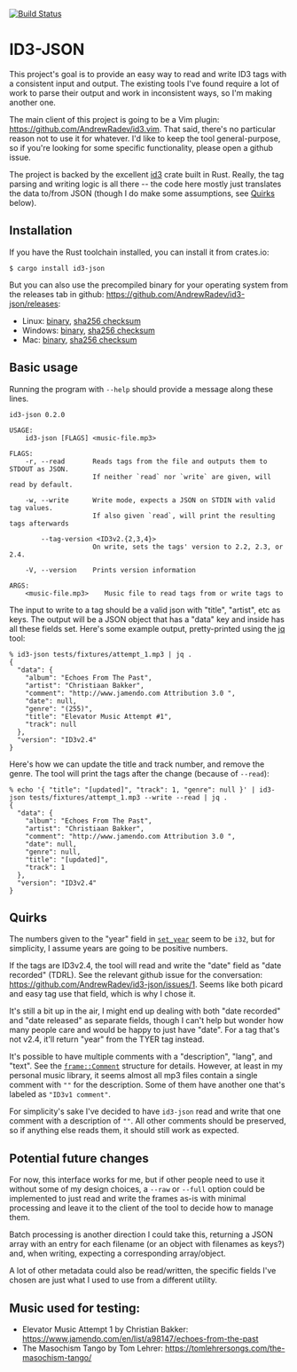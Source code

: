 [![Build Status](https://circleci.com/gh/AndrewRadev/id3-json/tree/main.svg?style=shield)](https://circleci.com/gh/AndrewRadev/id3-json?branch=main)

# ID3-JSON

This project's goal is to provide an easy way to read and write ID3 tags with a consistent input and output. The existing tools I've found require a lot of work to parse their output and work in inconsistent ways, so I'm making another one.

The main client of this project is going to be a Vim plugin: <https://github.com/AndrewRadev/id3.vim>. That said, there's no particular reason not to use it for whatever. I'd like to keep the tool general-purpose, so if you're looking for some specific functionality, please open a github issue.

The project is backed by the excellent [id3](https://crates.io/crates/id3) crate built in Rust. Really, the tag parsing and writing logic is all there -- the code here mostly just translates the data to/from JSON (though I do make some assumptions, see [Quirks](#quirks) below).

## Installation

If you have the Rust toolchain installed, you can install it from crates.io:

```
$ cargo install id3-json
```

But you can also use the precompiled binary for your operating system from the releases tab in github: <https://github.com/AndrewRadev/id3-json/releases>:

- Linux: [binary](https://github.com/AndrewRadev/id3-json/releases/download/v0.2.0/id3-json_v0.2.0_x86_64-unknown-linux-musl.zip), [sha256 checksum](https://github.com/AndrewRadev/id3-json/releases/download/v0.2.0/id3-json_v0.2.0_x86_64-apple-darwin.zip.sha256sum)
- Windows: [binary](https://github.com/AndrewRadev/id3-json/releases/download/v0.2.0/id3-json_v0.2.0_x86_64-pc-windows-gnu.zip), [sha256 checksum](https://github.com/AndrewRadev/id3-json/releases/download/v0.2.0/id3-json_v0.2.0_x86_64-pc-windows-gnu.zip.sha256sum)
- Mac: [binary](https://github.com/AndrewRadev/id3-json/releases/download/v0.2.0/id3-json_v0.2.0_x86_64-apple-darwin.zip), [sha256 checksum](https://github.com/AndrewRadev/id3-json/releases/download/v0.2.0/id3-json_v0.2.0_x86_64-unknown-linux-musl.zip.sha256sum)

## Basic usage

Running the program with `--help` should provide a message along these lines.

```
id3-json 0.2.0

USAGE:
    id3-json [FLAGS] <music-file.mp3>

FLAGS:
    -r, --read       Reads tags from the file and outputs them to STDOUT as JSON.
                     If neither `read` nor `write` are given, will read by default.

    -w, --write      Write mode, expects a JSON on STDIN with valid tag values.
                     If also given `read`, will print the resulting tags afterwards

        --tag-version <ID3v2.{2,3,4}>
                     On write, sets the tags' version to 2.2, 2.3, or 2.4.

    -V, --version    Prints version information

ARGS:
    <music-file.mp3>    Music file to read tags from or write tags to
```

The input to write to a tag should be a valid json with "title", "artist", etc as keys. The output will be a JSON object that has a "data" key and inside has all these fields set. Here's some example output, pretty-printed using the [jq](https://stedolan.github.io/jq/) tool:

``` .sh-session
% id3-json tests/fixtures/attempt_1.mp3 | jq .
{
  "data": {
    "album": "Echoes From The Past",
    "artist": "Christiaan Bakker",
    "comment": "http://www.jamendo.com Attribution 3.0 ",
    "date": null,
    "genre": "(255)",
    "title": "Elevator Music Attempt #1",
    "track": null
  },
  "version": "ID3v2.4"
}
```

Here's how we can update the title and track number, and remove the genre. The tool will print the tags after the change (because of `--read`):

``` .sh-session
% echo '{ "title": "[updated]", "track": 1, "genre": null }' | id3-json tests/fixtures/attempt_1.mp3 --write --read | jq .
{
  "data": {
    "album": "Echoes From The Past",
    "artist": "Christiaan Bakker",
    "comment": "http://www.jamendo.com Attribution 3.0 ",
    "date": null,
    "genre": null,
    "title": "[updated]",
    "track": 1
  },
  "version": "ID3v2.4"
}
```

## Quirks

The numbers given to the "year" field in [`set_year`](https://docs.rs/id3/1.5.1/id3/trait.TagLike.html#method.set_year) seem to be `i32`, but for simplicity, I assume years are going to be positive numbers.

If the tags are ID3v2.4, the tool will read and write the "date" field as "date recorded" (TDRL). See the relevant github issue for the conversation: <https://github.com/AndrewRadev/id3-json/issues/1>. Seems like both picard and easy tag use that field, which is why I chose it.

It's still a bit up in the air, I might end up dealing with both "date recorded" and "date released" as separate fields, though I can't help but wonder how many people care and would be happy to just have "date". For a tag that's not v2.4, it'll return "year" from the TYER tag instead.

It's possible to have multiple comments with a "description", "lang", and "text". See the [`frame::Comment`](https://docs.rs/id3/1.5.1/id3/frame/struct.Comment.html) structure for details. However, at least in my personal music library, it seems almost all mp3 files contain a single comment with `""` for the description. Some of them have another one that's labeled as `"ID3v1 comment"`.

For simplicity's sake I've decided to have `id3-json` read and write that one comment with a description of `""`. All other comments should be preserved, so if anything else reads them, it should still work as expected.

## Potential future changes

For now, this interface works for me, but if other people need to use it without some of my design choices, a `--raw` or `--full` option could be implemented to just read and write the frames as-is with minimal processing and leave it to the client of the tool to decide how to manage them.

Batch processing is another direction I could take this, returning a JSON array with an entry for each filename (or an object with filenames as keys?) and, when writing, expecting a corresponding array/object.

A lot of other metadata could also be read/written, the specific fields I've chosen are just what I used to use from a different utility.

## Music used for testing:

- Elevator Music Attempt 1 by Christian Bakker: <https://www.jamendo.com/en/list/a98147/echoes-from-the-past>
- The Masochism Tango by Tom Lehrer: <https://tomlehrersongs.com/the-masochism-tango/>
